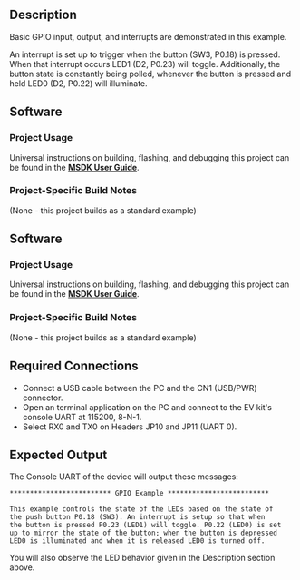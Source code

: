 ## Description

Basic GPIO input, output, and interrupts are demonstrated in this example.

An interrupt is set up to trigger when the button (SW3, P0.18) is pressed. When that interrupt occurs LED1 (D2, P0.23) will toggle. Additionally, the button state is constantly being polled, whenever the button is pressed and held LED0 (D2, P0.22) will illuminate.

## Software

### Project Usage

Universal instructions on building, flashing, and debugging this project can be found in the **[MSDK User Guide](https://analog-devices-msdk.github.io/msdk/USERGUIDE/)**.

### Project-Specific Build Notes

(None - this project builds as a standard example)


## Software

### Project Usage

Universal instructions on building, flashing, and debugging this project can be found in the **[MSDK User Guide](https://analog-devices-msdk.github.io/msdk/USERGUIDE/)**.

### Project-Specific Build Notes

(None - this project builds as a standard example)

## Required Connections

-   Connect a USB cable between the PC and the CN1 (USB/PWR) connector.
-   Open an terminal application on the PC and connect to the EV kit's console UART at 115200, 8-N-1.
-   Select RX0 and TX0 on Headers JP10 and JP11 (UART 0).

## Expected Output

The Console UART of the device will output these messages:

```
************************* GPIO Example *************************

This example controls the state of the LEDs based on the state of
the push button P0.18 (SW3). An interrupt is setup so that when
the button is pressed P0.23 (LED1) will toggle. P0.22 (LED0) is set
up to mirror the state of the button; when the button is depressed
LED0 is illuminated and when it is released LED0 is turned off.
```

You will also observe the LED behavior given in the Description section above.